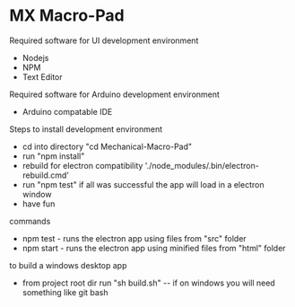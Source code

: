 # MX Macro-Pad


Required software for UI development environment
  - Nodejs
  - NPM
  - Text Editor

Required software for Arduino development environment
 - Arduino compatable IDE


Steps to install development environment
  - cd into directory "cd Mechanical-Macro-Pad"
  - run "npm install"
  - rebuild for electron compatibility './node_modules/.bin/electron-rebuild.cmd'
  - run "npm test" if all was successful the app will load in a electron window
  - have fun

commands
  - npm test - runs the electron app using files from "src" folder
  - npm start - runs the electron app using minified files from "html" folder


to build a windows desktop app
  - from project root dir run "sh build.sh"  -- if on windows you will need something like git bash
